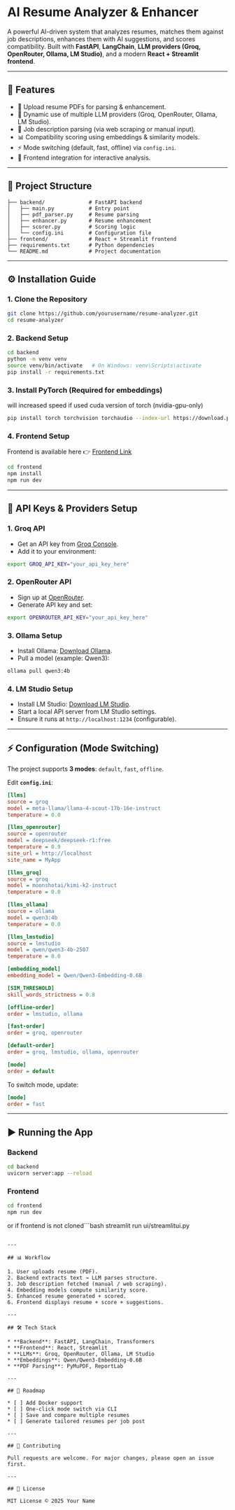 # AI Resume Analyzer & Enhancer

A powerful AI-driven system that analyzes resumes, matches them against job descriptions, enhances them with AI suggestions, and scores compatibility. Built with **FastAPI**, **LangChain**, **LLM providers (Groq, OpenRouter, Ollama, LM Studio)**, and a modern **React + Streamlit frontend**.

---

## 🚀 Features

* 📄 Upload resume PDFs for parsing & enhancement.
* 🤖 Dynamic use of multiple LLM providers (Groq, OpenRouter, Ollama, LM Studio).
* 📝 Job description parsing (via web scraping or manual input).
* 📊 Compatibility scoring using embeddings & similarity models.
* ⚡ Mode switching (default, fast, offline) via `config.ini`.
* 🔗 Frontend integration for interactive analysis.

---

## 📂 Project Structure

```
├── backend/              # FastAPI backend
│   ├── main.py           # Entry point
│   ├── pdf_parser.py     # Resume parsing
│   ├── enhancer.py       # Resume enhancement
│   ├── scorer.py         # Scoring logic
│   └── config.ini        # Configuration file
├── frontend/             # React + Streamlit frontend
├── requirements.txt      # Python dependencies
└── README.md             # Project documentation
```

---

## ⚙️ Installation Guide

### 1. Clone the Repository

```bash
git clone https://github.com/yourusername/resume-analyzer.git
cd resume-analyzer
```

### 2. Backend Setup

```bash
cd backend
python -m venv venv
source venv/bin/activate   # On Windows: venv\Scripts\activate
pip install -r requirements.txt
```

### 3. Install PyTorch (Required for embeddings)
 will increased speed if used cuda version  of torch (nvidia-gpu-only)
```bash
pip install torch torchvision torchaudio --index-url https://download.pytorch.org/whl/cpu
```

### 4. Frontend Setup

Frontend is available here 👉 [Frontend Link](https://github.com/Prathat2006/Resume-analyser-enhancer-frontend.git)

```bash
cd frontend
npm install
npm run dev
```

---

## 🔑 API Keys & Providers Setup

### 1. **Groq API**

* Get an API key from [Groq Console](https://console.groq.com/).
* Add it to your environment:

```bash
export GROQ_API_KEY="your_api_key_here"
```

### 2. **OpenRouter API**

* Sign up at [OpenRouter](https://openrouter.ai/).
* Generate API key and set:

```bash
export OPENROUTER_API_KEY="your_api_key_here"
```

### 3. **Ollama Setup**

* Install Ollama: [Download Ollama](https://ollama.ai/).
* Pull a model (example: Qwen3):

```bash
ollama pull qwen3:4b
```

### 4. **LM Studio Setup**

* Install LM Studio: [Download LM Studio](https://lmstudio.ai/).
* Start a local API server from LM Studio settings.
* Ensure it runs at `http://localhost:1234` (configurable).

---

## ⚡ Configuration (Mode Switching)

The project supports **3 modes**: `default`, `fast`, `offline`.

Edit **`config.ini`**:

```ini
[llms]
source = groq
model = meta-llama/llama-4-scout-17b-16e-instruct
temperature = 0.0

[llms_openrouter]
source = openrouter
model = deepseek/deepseek-r1:free
temperature = 0.9
site_url = http://localhost
site_name = MyApp

[llms_groq]
source = groq
model = moonshotai/kimi-k2-instruct
temperature = 0.0

[llms_ollama]
source = ollama
model = qwen3:4b
temperature = 0.0

[llms_lmstudio]
source = lmstudio
model = qwen/qwen3-4b-2507
temperature = 0.0

[embedding_model]
embedding_model = Qwen/Qwen3-Embedding-0.6B

[SIM_THRESHOLD]
skill_words_strictness = 0.8

[offline-order]
order = lmstudio, ollama

[fast-order]
order = groq, openrouter

[default-order]
order = groq, lmstudio, ollama, openrouter

[mode]
order = default
```

To switch mode, update:

```ini
[mode]
order = fast
```

---

## ▶️ Running the App

### Backend

```bash
cd backend
uvicorn server:app --reload
```

### Frontend

```bash
cd frontend
npm run dev
```

or 
if frontend is not cloned```bash
streamlit run ui/streamlitui.py
```

---

## 📊 Workflow

1. User uploads resume (PDF).
2. Backend extracts text → LLM parses structure.
3. Job description fetched (manual / web scraping).
4. Embedding models compute similarity score.
5. Enhanced resume generated + scored.
6. Frontend displays resume + score + suggestions.

---

## 🛠️ Tech Stack

* **Backend**: FastAPI, LangChain, Transformers
* **Frontend**: React, Streamlit
* **LLMs**: Groq, OpenRouter, Ollama, LM Studio
* **Embeddings**: Qwen/Qwen3-Embedding-0.6B
* **PDF Parsing**: PyMuPDF, ReportLab

---

## 🎯 Roadmap

* [ ] Add Docker support
* [ ] One-click mode switch via CLI
* [ ] Save and compare multiple resumes
* [ ] Generate tailored resumes per job post

---

## 🤝 Contributing

Pull requests are welcome. For major changes, please open an issue first.

---

## 📜 License

MIT License © 2025 Your Name
